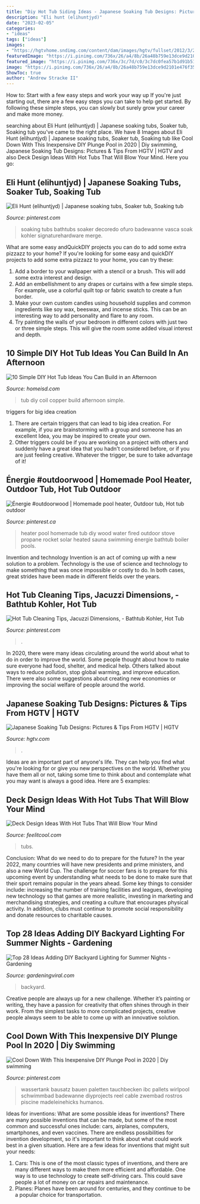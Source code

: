 ```yaml
---
title: "Diy Hot Tub Siding Ideas - Japanese Soaking Tub Designs: Pictures &amp; Tips From Hgtv"
description: "Eli hunt (elihuntjyd)"
date: "2023-02-05"
categories:
- "ideas"
tags: ["ideas"]
images:
- "https://hgtvhome.sndimg.com/content/dam/images/hgtv/fullset/2012/3/27/1/HORJD305_Rustic-Asian-Inspired-Outdoor-Bathtub_s4x3.jpg.rend.hgtvcom.616.462.suffix/1400967385624.jpeg"
featuredImage: "https://i.pinimg.com/736x/26/a4/8b/26a48b759e13dce9d2101e476f35f848.jpg"
featured_image: "https://i.pinimg.com/736x/3c/7d/c0/3c7dc0fea57b1d91b511bfabec6632bd.jpg"
image: "https://i.pinimg.com/736x/26/a4/8b/26a48b759e13dce9d2101e476f35f848.jpg"
ShowToc: true
author: "Andrew Stracke II"
---
```



How to: Start with a few easy steps and work your way up
If you're just starting out, there are a few easy steps you can take to help get started. By following these simple steps, you can slowly but surely grow your career and make more money.

	

		
searching about Eli Hunt (elihuntjyd) | Japanese soaking tubs, Soaker tub, Soaking tub you've came to the right place. We have 8 Images about Eli Hunt (elihuntjyd) | Japanese soaking tubs, Soaker tub, Soaking tub like Cool Down With This Inexpensive DIY Plunge Pool in 2020 | Diy swimming, Japanese Soaking Tub Designs: Pictures &amp; Tips From HGTV | HGTV and also Deck Design Ideas With Hot Tubs That Will Blow Your Mind. Here you go:
		
    
## Eli Hunt (elihuntjyd) | Japanese Soaking Tubs, Soaker Tub, Soaking Tub

<img loading=lazy src="https://i.pinimg.com/736x/3c/7d/c0/3c7dc0fea57b1d91b511bfabec6632bd.jpg" onerror="this.onerror=null;this.src='https://tse1.mm.bing.net/th?id=OIP.SMyVyvTRKVSQkzW-gHDolgHaHa&amp;pid=15.1';" alt="Eli Hunt (elihuntjyd) | Japanese soaking tubs, Soaker tub, Soaking tub">

_Source: pinterest.com_

>soaking tubs bathtubs soaker decoredo ofuro badewanne vasca soak kohler signaturehardware merge. 

	

What are some easy andQuickDIY projects you can do to add some extra pizzazz to your home?
If you're looking for some easy and quickDIY projects to add some extra pizzazz to your home, you can try these:
1. Add a border to your wallpaper with a stencil or a brush. This will add some extra interest and design.
2. Add an embellishment to any drapes or curtains with a few simple steps. For example, use a colorful quilt top or fabric swatch to create a fun border.
3. Make your own custom candles using household supplies and common ingredients like soy wax, beeswax, and incense sticks. This can be an interesting way to add personality and flare to any room.
4. Try painting the walls of your bedroom in different colors with just two or three simple steps. This will give the room some added visual interest and depth.

    
## 10 Simple DIY Hot Tub Ideas You Can Build In An Afternoon

<img loading=lazy src="https://homeisd.com/wp-content/uploads/2019/06/diy-hot-tub-img.jpg" onerror="this.onerror=null;this.src='https://tse3.mm.bing.net/th?id=OIP.JIoIXdh0Io0FfoDjiEZe2gHaFV&amp;pid=15.1';" alt="10 Simple DIY Hot Tub Ideas You Can Build in an Afternoon">

_Source: homeisd.com_

>tub diy coil copper build afternoon simple. 

	

triggers for big idea creation
1. There are certain triggers that can lead to big idea creation. For example, if you are brainstorming with a group and someone has an excellent Idea, you may be inspired to create your own. 
2. Other triggers could be if you are working on a project with others and suddenly have a great idea that you hadn't considered before, or if you are just feeling creative. Whatever the trigger, be sure to take advantage of it!

    
## Énergie #outdoorwood | Homemade Pool Heater, Outdoor Tub, Hot Tub Outdoor

<img loading=lazy src="https://i.pinimg.com/736x/26/a4/8b/26a48b759e13dce9d2101e476f35f848.jpg" onerror="this.onerror=null;this.src='https://tse1.mm.bing.net/th?id=OIP.q9gpfisethAhLIJbDX8LwwHaJ4&amp;pid=15.1';" alt="Énergie #outdoorwood | Homemade pool heater, Outdoor tub, Hot tub outdoor">

_Source: pinterest.ca_

>heater pool homemade tub diy wood water fired outdoor stove propane rocket solar heated sauna swimming énergie bathtub boiler pools. 

	

Invention and technology
Invention is an act of coming up with a new solution to a problem. Technology is the use of science and technology to make something that was once impossible or costly to do. In both cases, great strides have been made in different fields over the years.

    
## Hot Tub Cleaning Tips, Jacuzzi Dimensions, - Bathtub Kohler, Hot Tub

<img loading=lazy src="https://i.pinimg.com/736x/4d/2f/dd/4d2fdd38e79a0ad377891695d03aa1c9.jpg" onerror="this.onerror=null;this.src='https://tse4.mm.bing.net/th?id=OIP.WviS6pBCBU9DyEq_5U8OAAHaHa&amp;pid=15.1';" alt="Hot Tub Cleaning Tips, Jacuzzi Dimensions, - Bathtub Kohler, Hot Tub">

_Source: pinterest.com_

>. 

	

In 2020, there were many ideas circulating around the world about what to do in order to improve the world. Some people thought about how to make sure everyone had food, shelter, and medical help. Others talked about ways to reduce pollution, stop global warming, and improve education. There were also some suggestions about creating new economies or improving the social welfare of people around the world.

    
## Japanese Soaking Tub Designs: Pictures &amp; Tips From HGTV | HGTV

<img loading=lazy src="https://hgtvhome.sndimg.com/content/dam/images/hgtv/fullset/2012/3/27/1/HORJD305_Rustic-Asian-Inspired-Outdoor-Bathtub_s4x3.jpg.rend.hgtvcom.616.462.suffix/1400967385624.jpeg" onerror="this.onerror=null;this.src='https://tse2.mm.bing.net/th?id=OIP.K7j3po_lxloWGYRznQB7-gHaFj&amp;pid=15.1';" alt="Japanese Soaking Tub Designs: Pictures &amp; Tips From HGTV | HGTV">

_Source: hgtv.com_

>. 

	

Ideas are an important part of anyone's life. They can help you find what you're looking for or give you new perspectives on the world. Whether you have them all or not, taking some time to think about and contemplate what you may want is always a good idea. Here are 5 examples: 

    
## Deck Design Ideas With Hot Tubs That Will Blow Your Mind

<img loading=lazy src="http://feelitcool.com/wp-content/uploads/2016/08/deck-designs-with-hot-tubs.jpg" onerror="this.onerror=null;this.src='https://tse4.mm.bing.net/th?id=OIP.09U3LjGVl5JxChgY28HqjgHaD3&amp;pid=15.1';" alt="Deck Design Ideas With Hot Tubs That Will Blow Your Mind">

_Source: feelitcool.com_

>tubs. 

	

Conclusion: What do we need to do to prepare for the future?
In the year 2022, many countries will have new presidents and prime ministers, and also a new World Cup. The challenge for soccer fans is to prepare for this upcoming event by understanding what needs to be done to make sure that their sport remains popular in the years ahead. Some key things to consider include: increasing the number of training facilities and leagues, developing new technology so that games are more realistic, investing in marketing and merchandising strategies, and creating a culture that encourages physical activity. In addition, clubs must continue to promote social responsibility and donate resources to charitable causes.

    
## Top 28 Ideas Adding DIY Backyard Lighting For Summer Nights - Gardening

<img loading=lazy src="https://gardeningviral.com/wp-content/uploads/2017/06/diy-outdoor-lighting-4.jpg" onerror="this.onerror=null;this.src='https://tse4.mm.bing.net/th?id=OIP.gRCcVovLBBKkUi8BcP1y6wHaLH&amp;pid=15.1';" alt="Top 28 Ideas Adding DIY Backyard Lighting for Summer Nights - Gardening">

_Source: gardeningviral.com_

>backyard. 

	

Creative people are always up for a new challenge. Whether it’s painting or writing, they have a passion for creativity that often shines through in their work. From the simplest tasks to more complicated projects, creative people always seem to be able to come up with an innovative solution.

    
## Cool Down With This Inexpensive DIY Plunge Pool In 2020 | Diy Swimming

<img loading=lazy src="https://i.pinimg.com/736x/8a/99/74/8a9974237f4c09d2cf030ff524729c81.jpg" onerror="this.onerror=null;this.src='https://tse4.mm.bing.net/th?id=OIP.lxB-nzpkeOvKLNlWU-CKiQAAAA&amp;pid=15.1';" alt="Cool Down With This Inexpensive DIY Plunge Pool in 2020 | Diy swimming">

_Source: pinterest.com_

>wassertank bausatz bauen paletten tauchbecken ibc pallets wirlpool schwimmbad badewanne diyprojects reel cable zwembad rostros piscine madeleinehicks humanos. 

	

Ideas for inventions: What are some possible ideas for inventions?
There are many possible inventions that can be made, but some of the most common and successful ones include: cars, airplanes, computers, smartphones, and even vaccines. There are endless possibilities for invention development, so it's important to think about what could work best in a given situation. Here are a few ideas for inventions that might suit your needs: 
1. Cars: This is one of the most classic types of inventions, and there are many different ways to make them more efficient and affordable. One way is to use technology to create self-driving cars. This could save people a lot of money on car repairs and maintenance. 
2. Planes: Planes have been around for centuries, and they continue to be a popular choice for transportation.

